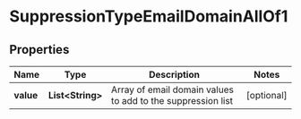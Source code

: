 

# SuppressionTypeEmailDomainAllOf1


## Properties

| Name | Type | Description | Notes |
|------------ | ------------- | ------------- | -------------|
|**value** | **List&lt;String&gt;** | Array of email domain values to add to the suppression list |  [optional] |



